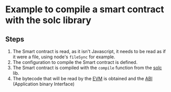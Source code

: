 # Example to compile a smart contract with the solc library

## Steps

1. The Smart contract is read, as it isn't Javascript, it needs to be read as if it were a file, using node's `fileSync` for example.
2. The configuration to compile the Smart contract is defined.
3. The Smart contract is compiled with the `compile` function from the [solc](https://www.npmjs.com/package/solc) lib.
4. The bytecode that will be read by the [EVM](https://ethereum.org/en/developers/docs/evm/) is obtained and the [ABI](https://ethereum.org/en/developers/docs/smart-contracts/compiling/#web-applications) (Application binary Interface)

